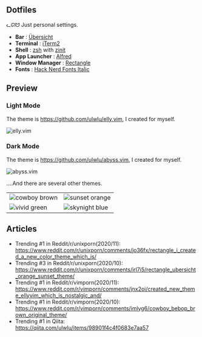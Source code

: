 ## Dotfiles

ᓚᘏᗢ Just personal settings.

- **Bar** : [Übersicht](http://tracesof.net/uebersicht/)
- **Terminal** : [iTerm2](https://www.iterm2.com/)
- **Shell** : [zsh](https://wiki.archlinux.org/index.php/zsh) with [zinit](https://zdharma.org/zinit/wiki/)
- **App Launcher** : [Alfred](alfredapp.com)
- **Window Manager** : [Rectangle](https://rectangleapp.com/)
- **Fonts** : [Hack Nerd Fonts Italic](https://www.nerdfonts.com/)

## Preview

### Light Mode

The theme is https://github.com/ulwlu/elly.vim, I created for myself.

<img alt="elly.vim" src="https://user-images.githubusercontent.com/41639488/100086107-456ef500-2e90-11eb-8c2a-c97128563291.png">

### Dark Mode

The theme is https://github.com/ulwlu/abyss.vim, I created for myself.

<img alt="abyss.vim" src="https://user-images.githubusercontent.com/41639488/99902313-3fe2a500-2d00-11eb-9050-7df6bd30932d.png">

....And there are several other themes.

<table>
    <tbody>
        <tr>
            <td>
				<img alt="cowboy brown" src="https://user-images.githubusercontent.com/41639488/92177661-e34bb880-ee7b-11ea-83bc-63149f6051bb.png">
			</td>
            <td>
				<img alt="sunset orange" src="https://user-images.githubusercontent.com/41639488/91911058-435f2500-eceb-11ea-98c3-45ee1aab066a.png">
			</td>
        </tr>
        <tr>
            <td>
				<img alt="vivid green" src="https://user-images.githubusercontent.com/41639488/92177442-79331380-ee7b-11ea-9b0b-a421671c3400.png">
			</td>
            <td>
				<img alt="skynight blue" src="https://user-images.githubusercontent.com/41639488/92177737-0aa28580-ee7c-11ea-8a61-c5b2c482d8a3.png">
			</td>
        </tr>
    </tbody>
</table>

## Articles

- Trending #1 in Reddit/r/unixporn(2020/11): https://www.reddit.com/r/unixporn/comments/jo36fx/rectangle_i_created_a_new_color_theme_which_is/
- Trending #3 in Reddit/r/unixporn(2020/10): https://www.reddit.com/r/unixporn/comments/irl7i5/rectangle_ubersicht_orange_sunset_theme/
- Trending #1 in Reddit/r/vimporn(2020/11): https://www.reddit.com/r/vimporn/comments/jnx2oi/created_new_theme_ellyvim_which_is_nostalgic_and/
- Trending #1 in Reddit/r/vimporn(2020/10): https://www.reddit.com/r/vimporn/comments/imlyg6/cowboy_bebop_brown_original_theme/
- Trending #1 in Qiita: https://qiita.com/ulwlu/items/98901f4c4f0683e7aa57
